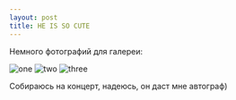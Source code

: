 ```yaml
---
layout: post
title: HE IS SO CUTE
---
```


Немного фотографий для галереи:


<dl class="JTpic">
<img alt="one" src="{{ site.baseurl }}/img/22.jpg" />
<img alt="two" src="{{ site.baseurl }}/img/33.jpg" />
<img alt="three" src="{{ site.baseurl }}/img/third.jpg" />
</dl>

Собираюсь на концерт, надеюсь, он даст мне автограф)